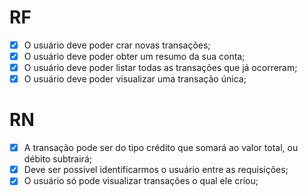 # RF

- [x] O usuário deve poder crar novas transações;
- [x] O usuário deve poder obter um resumo da sua conta;
- [x] O usuário deve poder listar todas as transações que já ocorreram;
- [x] O usuário deve poder visualizar  uma transação única;

# RN

- [x] A transação pode ser do tipo crédito que somará ao valor total, ou débito subtrairá;
- [x] Deve ser possivel identificarmos o usuário entre as requisições;
- [x] O usuário só pode visualizar transações o qual ele criou;